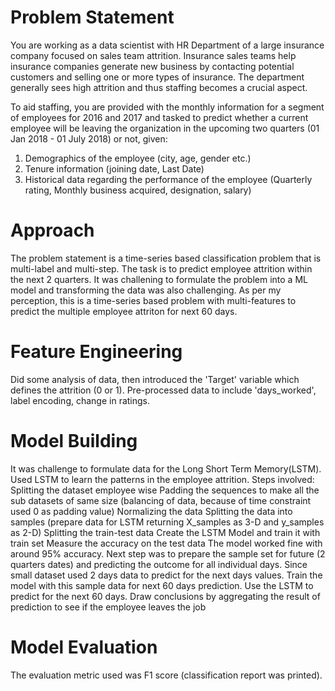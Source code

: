 # Problem Statement
You are working as a data scientist with HR Department of a large insurance company focused on sales team attrition. Insurance sales teams help insurance companies generate new business by contacting potential customers and selling one or more types of insurance. The department generally sees high attrition and thus staffing becomes a crucial aspect.

To aid staffing, you are provided with the monthly information for a segment of employees for 2016 and 2017 and tasked to predict whether a current employee will be leaving the organization in the upcoming two quarters (01 Jan 2018 - 01 July 2018) or not, given:
  1. Demographics of the employee (city, age, gender etc.)
  2. Tenure information (joining date, Last Date)
  3. Historical data regarding the performance of the employee (Quarterly rating, Monthly business acquired, designation, salary)

# Approach

The problem statement is a time-series based classification problem that is multi-label and multi-step. The task is to predict employee attrition within the next 2 quarters.
It was challening to formulate the problem into a ML model and transforming the data was also challenging.
As per my perception, this is a time-series based problem with multi-features to predict the multiple employee attriton for next 60 days.

# Feature Engineering

Did some analysis of data, then introduced the 'Target' variable which defines the attrition (0 or 1).
Pre-processed data to include 'days_worked', label encoding, change in ratings.

# Model Building
It was challenge to formulate data for the Long Short Term Memory(LSTM). Used LSTM to learn the patterns in the employee attrition.
Steps involved:
  Splitting the dataset employee wise
  Padding the sequences to make all the sub datasets of same size (balancing of data, because of time constraint used 0 as padding value)
  Normalizing the data
  Splitting the data into samples (prepare data for LSTM returning X_samples as 3-D and y_samples as 2-D)
  Splitting the train-test data
  Create the LSTM Model and train it with train set
  Measure the accuracy on the test data
  The model worked fine with around 95% accuracy.
  Next step was to prepare the sample set for future (2 quarters dates) and predicting the outcome for all individual days.
  Since small dataset used 2 days data to predict for the next days values.
  Train the model with this sample data for next 60 days prediction.
  Use the LSTM to predict for the next 60 days.
  Draw conclusions by aggregating the result of prediction to see if the employee leaves the job
  
# Model Evaluation
The evaluation metric used was F1 score (classification report was printed).

